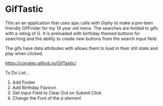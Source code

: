 # GifTastic

This an an application that uses ajax calls with Giphy to make a pre-teen friendly GifFinder for my 14 year old niece.  The searches are limited to gifs with a rating of G.  It is preloaded with birthday themed buttons for searching and the ability to create new buttons from the search input field.

The gifs have data attributes with allows them to load in their still state and play when clicked.

https://cqyates.github.io/GifTastic/


To Do List...
1. Add Footer
2. Add Birthday Favicon
3. Get Input Field to Clear Out on Submit Click
4. Change the Font of the p element
